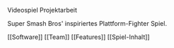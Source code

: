 Videospiel Projektarbeit

Super Smash Bros' inspiriertes Plattform-Fighter Spiel.

[[Software]]
[[Team]]
[[Features]]
[[Spiel-Inhalt]]

